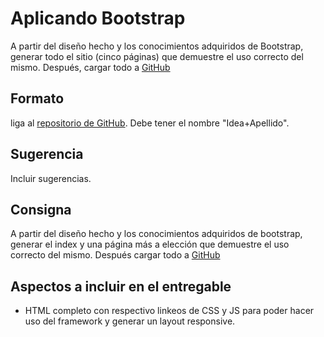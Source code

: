 # Aplicando Bootstrap

A partir del diseño hecho y los conocimientos adquiridos de Bootstrap,
generar todo el sitio (cinco páginas) que demuestre el uso correcto
del mismo. Después, cargar todo a [GitHub](https://github.com/)

## Formato

liga al [repositorio de GitHub](https://github.com/sterroso/complementario2). Debe
tener el nombre "Idea+Apellido".

## Sugerencia

Incluir sugerencias.

## Consigna

A partir del diseño hecho y los conocimientos adquiridos de bootstrap,
generar el index y una página más a elección que demuestre el uso correcto del
mismo. Después cargar todo a [GitHub](https://github.com/)

## Aspectos a incluir en el entregable

- HTML completo con respectivo linkeos de CSS y JS para poder hacer uso del
framework y generar un layout responsive.
